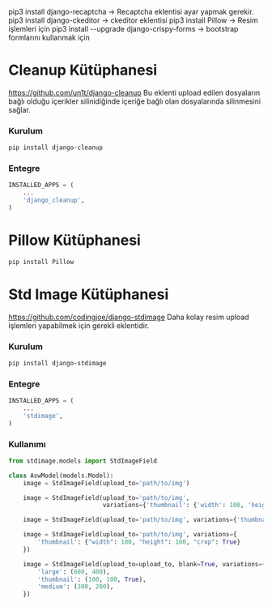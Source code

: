 pip3 install django-recaptcha → Recaptcha eklentisi ayar yapmak gerekir.
pip3 install django-ckeditor → ckeditor eklentisi
pip3 install Pillow → Resim işlemleri için
pip3 install --upgrade django-crispy-forms → bootstrap formlarını kullanmak için

# Cleanup Kütüphanesi

https://github.com/un1t/django-cleanup
Bu eklenti upload edilen dosyaların bağlı olduğu içerikler silinidiğinde içeriğe bağlı olan dosyalarında silinmesini sağlar. 

### Kurulum
```bash
pip install django-cleanup
```

### Entegre
```python
INSTALLED_APPS = (
    ...
    'django_cleanup',
)
```


# Pillow Kütüphanesi

```bash
pip install Pillow
```


# Std Image Kütüphanesi

https://github.com/codingjoe/django-stdimage
Daha kolay resim upload işlemleri yapabilmek için gerekli eklentidir.

### Kurulum
```bash
pip install django-stdimage
```

### Entegre
```python
INSTALLED_APPS = (
    ...
    'stdimage',
)
```

### Kullanımı

```python
from stdimage.models import StdImageField

class AswModel(models.Model):
    image = StdImageField(upload_to='path/to/img')

    image = StdImageField(upload_to='path/to/img',
                          variations={'thumbnail': {'width': 100, 'height': 75}})

    image = StdImageField(upload_to='path/to/img', variations={'thumbnail': (100, 75)})

    image = StdImageField(upload_to='path/to/img', variations={
        'thumbnail': {"width": 100, "height": 100, "crop": True}
    })

    image = StdImageField(upload_to=upload_to, blank=True, variations={
        'large': (600, 400),
        'thumbnail': (100, 100, True),
        'medium': (300, 200),
    })
```

